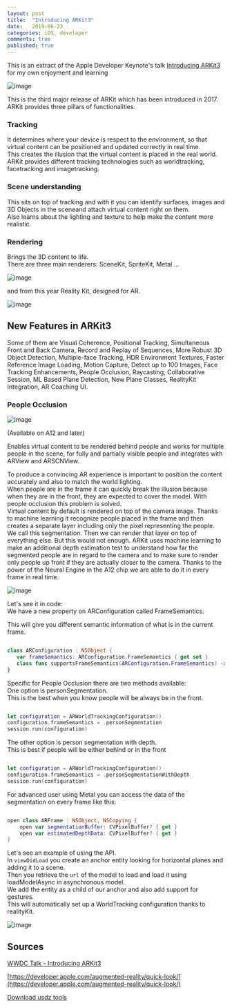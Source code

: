 ```yaml
---
layout: post
title:  "Introducing ARKit3"
date:   2019-06-23
categories: iOS, developer
comments: true
published: true
---
```


This is an extract of the Apple Developer Keynote's talk [Introducing ARKit3](https://developer.apple.com/videos/play/wwdc2019/604/)
for my own enjoyment and learning 

![image](/assets/img/arkit3/1.png)

This is the third major release of ARKit which has been introduced in 2017.  
ARKit provides three pillars of functionalities.

### Tracking  

It determines where your device is respect to the environment, so that virtual content can be positioned and updated correctly in real time.  
This creates the illusion that the virtual content is placed in the real world.  
ARKit provides different tracking technologies such as worldtracking, facetracking and imagetracking.

### Scene understanding  

This sits on top of tracking and with it you can identify surfaces, images and 3D Objects in the sceneand attach virtual content right on them.  
Also learns about the lighting and texture to help make the content more realistic.

### Rendering

Brings the 3D content to life.  
There are three main renderers: SceneKit, SpriteKit, Metal ...  

![image](/assets/img/arkit3/2.png)

and from this year Reality Kit, designed for AR.  

![image](/assets/img/arkit3/3.png)

## New Features in ARKit3

Some of them are Visual Coherence, Positional Tracking, Simultaneous Front and Back Camera, Record and Replay of Sequences, More Robust 3D Object Detection, Multiple-face Tracking, HDR Environment Textures, Faster Reference Image Loading, Motion Capture, Detect up to 100 Images, Face Tracking Enhancements, People Occlusion, Raycasting, Collaborative Session, ML Based Plane Detection, New Plane Classes, RealityKit Integration, AR Coaching UI.

### People Occlusion 

![image](/assets/img/arkit3/4.png)

(Available on A12 and later)  

Enables virtual content to be rendered behind people and works for multiple people in the scene, for fully and partially visible people and integrates with ARView and ARSCNView.  

To produce a convincing AR experience is important to position the content accurately and also to match the world lighting.  
When people are in the frame it can quickly break the illusion because when they are in the front, they are expected to cover the model. With people occlusion this problem is solved.  
Virtual content by default is rendered on top of the camera image. Thanks to machine learning it recognize people placed in the frame and then creates a separate layer including only the pixel representing the people. We call this segmentation. Then we can render that layer on top of everything else. But this would not enough. ARKit uses machine learning to make an additional depth estimation test to understand how far the segmented people are in regard to the camera and to make sure to render only people up front if they are actually closer to the camera. Thanks to the power of the Neural Engine in the A12 chip we are able to do it in every frame in real time.  


![image](/assets/img/arkit3/5.png)

Let's see it in code:  
We have a new property on ARConfiguration called FrameSemantics.  

This will give you different semantic information of what is in the current frame.  

``` swift

class ARConfiguration : NSObject {
   var frameSemantics: ARConfiguration.FrameSemantics { get set }
   class func supportsFrameSemantics(ARConfiguration.FrameSemantics) -> Bool
}
```

Specific for People Occlusion there are two methods available:   
One option is personSegmentation.  
This is the best when you know people will be always be in the front.   

``` swift

let configuration = ARWorldTrackingConfiguration() 
configuration.frameSemantics = .personSegmentation
session.run(configuration)

```

The other option is person segmentation with depth.  
This is best if people will be either behind or in the front   

``` swift

let configuration = ARWorldTrackingConfiguration() 
configuration.frameSemantics = .personSegmentationWithDepth
session.run(configuration)

```
For advanced user using Metal you can access the data of the segmentation on every frame like this:  

``` swift

open class ARFrame : NSObject, NSCopying {
    open var segmentationBuffer: CVPixelBuffer? { get } 
    open var estimatedDepthData: CVPixelBuffer? { get }
}

```

Let's see an example of using the API.   
In `viewDidLoad` you create an anchor entity looking for horizontal planes and adding it to a scene.  
Then you retrieve the `url` of the model to load and load it using loadModelAsync in asynchronous model.  
We add the entity as a child of our anchor and also add support for gestures.   
This will automatically set up a WorldTracking configuration thanks to realityKit.

![image](/assets/img/arkit3/6.png)



## Sources  

[WWDC Talk - Introducing ARKit3](https://developer.apple.com/videos/play/wwdc2019/604/)  

[https://developer.apple.com/augmented-reality/quick-look/](https://developer.apple.com/augmented-reality/quick-look/)  

[Download usdz tools](https://developer.apple.com/go/?id=python-usd-library)  
<br>
